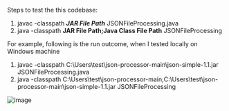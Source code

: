 Steps to test the this codebase:

1. javac -classpath _**JAR File Path**_ JSONFileProcessing.java
2. java -classpath **JAR File Path**__;**Java Class File Path**__ JSONFileProcessing


For example, following is the run outcome, when I tested locally on Windows machine
1. javac -classpath C:\Users\test\json-processor-main\json-simple-1.1.jar JSONFileProcessing.java
2. java -classpath C:\Users\test\json-processor-main;C:\Users\test\json-processor-main\json-simple-1.1.jar JSONFileProcessing
  
  ![image](https://user-images.githubusercontent.com/39629627/148892547-96de1f92-9c89-46c8-960c-0f48133062fd.png)
